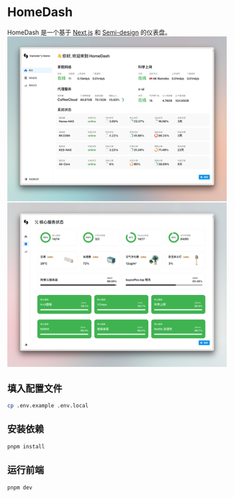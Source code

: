 # HomeDash
HomeDash 是一个基于 [Next.js](https://nextjs.org/) 和 [Semi-design](https://semi.design/zh-CN/start) 的仪表盘。
![screen-shot-one](/CleanShot%202023-09-23%20at%2011.04.22@2x.png)
![screen-shot-two](/CleanShot%202023-09-23%20at%2011.04.38@2x.png)
## 填入配置文件
    
```bash
cp .env.example .env.local
```

## 安装依赖

```bash
pnpm install
```


## 运行前端

```bash
pnpm dev
```
